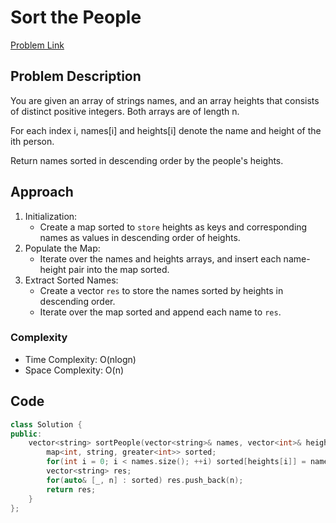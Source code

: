 # Sort the People
[Problem Link](https://leetcode.com/problems/sort-the-people/description/)

## Problem Description

You are given an array of strings names, and an array heights that consists of distinct positive integers. Both arrays are of length n.

For each index i, names[i] and heights[i] denote the name and height of the ith person.

Return names sorted in descending order by the people's heights.

## Approach

1. Initialization:
    - Create a map sorted to `store` heights as keys and corresponding names as values in descending order of heights.
2. Populate the Map:
    - Iterate over the names and heights arrays, and insert each name-height pair into the map sorted.
3. Extract Sorted Names:
    - Create a vector `res` to store the names sorted by heights in descending order.
    - Iterate over the map sorted and append each name to `res`. 
    
### Complexity

- Time Complexity: O(nlogn)
- Space Complexity: O(n) 

## Code

```cpp
class Solution {
public:
    vector<string> sortPeople(vector<string>& names, vector<int>& heights) {
        map<int, string, greater<int>> sorted;
        for(int i = 0; i < names.size(); ++i) sorted[heights[i]] = names[i];
        vector<string> res;
        for(auto& [_, n] : sorted) res.push_back(n);
        return res;
    }
};